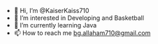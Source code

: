 - 👋 Hi, I’m @KaiserKaiss710
- 👀 I’m interested in Developing and Basketball
- 🌱 I’m currently learning Java
- 📫 How to reach me bg.allaham710@gmail.com

<!---
KaiserKaiss710/KaiserKaiss710 is a ✨ special ✨ repository because its `README.md` (this file) appears on your GitHub profile.
You can click the Preview link to take a look at your changes.
--->
